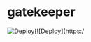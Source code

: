 gatekeeper
==========


[![Deploy](https://www.herokucdn.com/deploy/button.svg)](https://heroku.com/deploy)[![Deploy](https:/